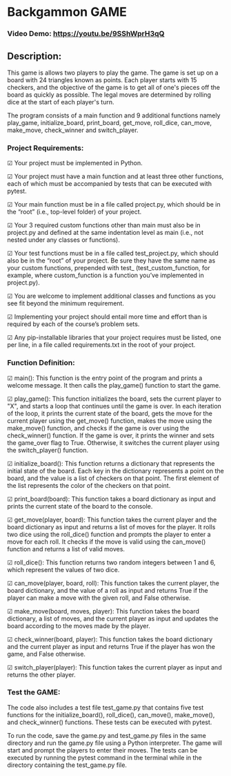 # Backgammon GAME

  ### Video Demo: https://youtu.be/9SShWprH3qQ

  ## Description:
   This game is allows two players to play the game. The game is set up on a board with 24 triangles known as points. Each player starts with 15 checkers, and the objective of the game is to get all of one's pieces off the board as quickly as possible. The legal moves are determined by rolling dice at the start of each player's turn.
   
   The program consists of a main function and 9 additional functions namely play_game, initialize_board, print_board, get_move, roll_dice, can_move, make_move, check_winner and switch_player.
  
  ### Project Requirements:
  &#9745; Your project must be implemented in Python.

  &#9745; Your project must have a main function and at least three other functions, each of which must be accompanied by tests that can be executed with pytest.

  &#9745; Your main function must be in a file called project.py, which should be in the “root” (i.e., top-level folder) of your project.

  &#9745; Your 3 required custom functions other than main must also be in project.py and defined at the same indentation level as main (i.e., not nested under any classes or functions).

  &#9745; Your test functions must be in a file called test_project.py, which should also be in the “root” of your project. Be sure they have the same name as your custom functions, prepended with test_ (test_custom_function, for example, where custom_function is a function you’ve implemented in project.py).

&#9745; You are welcome to implement additional classes and functions as you see fit beyond the minimum requirement.

&#9745; Implementing your project should entail more time and effort than is required by each of the course’s problem sets.

&#9745; Any pip-installable libraries that your project requires must be listed, one per line, in a file called requirements.txt in the root of your project.

  ### Function Definition:

  &#9745; main(): This function is the entry point of the program and prints a welcome message. It then calls the play_game() function to start the game.
  
  &#9745; play_game(): This function initializes the board, sets the current player to "X", and starts a loop that continues until the game is over. In each iteration of the loop, it prints the current state of the board, gets the move for the current player using the get_move() function, makes the move using the make_move() function, and checks if the game is over using the check_winner() function. If the game is over, it prints the winner and sets the game_over flag to True. Otherwise, it switches the current player using the switch_player() function.
  
  &#9745; initialize_board(): This function returns a dictionary that represents the initial state of the board. Each key in the dictionary represents a point on the board, and the value is a list of checkers on that point. The first element of the list represents the color of the checkers on that point.
  
  &#9745; print_board(board): This function takes a board dictionary as input and prints the current state of the board to the console.
  
  &#9745; get_move(player, board): This function takes the current player and the board dictionary as input and returns a list of moves for the player. It rolls two dice using the roll_dice() function and prompts the player to enter a move for each roll. It checks if the move is valid using the can_move() function and returns a list of valid moves.
  
  &#9745; roll_dice(): This function returns two random integers between 1 and 6, which represent the values of two dice.
  
  &#9745; can_move(player, board, roll): This function takes the current player, the board dictionary, and the value of a roll as input and returns True if the player can make a move with the given roll, and False otherwise.
  
  &#9745; make_move(board, moves, player): This function takes the board dictionary, a list of moves, and the current player as input and updates the board according to the moves made by the player.
  
  &#9745; check_winner(board, player): This function takes the board dictionary and the current player as input and returns True if the player has won the game, and False otherwise.
  
  &#9745; switch_player(player): This function takes the current player as input and returns the other player.
  
  ### Test the GAME:

  The code also includes a test file test_game.py that contains five test functions for the initialize_board(), roll_dice(), can_move(), make_move(), and check_winner() functions. These tests can be executed with pytest.
  
  To run the code, save the game.py and test_game.py files in the same directory and run the game.py file using a Python interpreter. The game will start and prompt the players to enter their moves. The tests can be executed by running the pytest command in the terminal while in the directory containing the test_game.py file.
